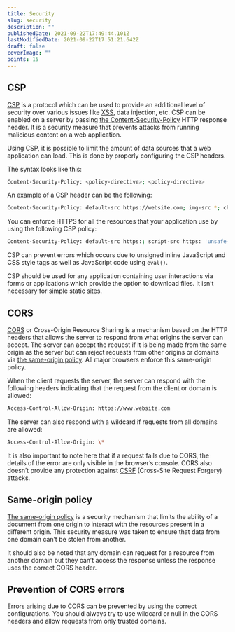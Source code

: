 ```yaml
---
title: Security
slug: security
description: ""
publishedDate: 2021-09-22T17:49:44.101Z
lastModifiedDate: 2021-09-22T17:51:21.642Z
draft: false
coverImage: ""
points: 15
---
```


## CSP

[CSP](https://developer.mozilla.org/en-US/docs/Web/HTTP/CSP) is a protocol which can be used to provide an additional level of security over various issues like [XSS](https://developer.mozilla.org/en-US/docs/Glossary/Cross-site_scripting), data injection, etc. CSP can be enabled on a server by passing [the Content-Security-Policy](https://developer.mozilla.org/en-US/docs/Web/HTTP/Headers/Content-Security-Policy) HTTP response header. It is a security measure that prevents attacks from running malicious content on a web application.

Using CSP, it is possible to limit the amount of data sources that a web application can load. This is done by properly configuring the CSP headers.

The syntax looks like this:

```bash
Content-Security-Policy: <policy-directive>; <policy-directive>
```

An example of a CSP header can be the following:

```bash
Content-Security-Policy: default-src https://website.com; img-src *; child-src 'none';
```

You can enforce HTTPS for all the resources that your application use by using the following CSP policy:

```bash
Content-Security-Policy: default-src https:; script-src https: 'unsafe-inline'; style-src https: 'unsafe-inline'
```

CSP can prevent errors which occurs due to unsigned inline JavaScript and CSS style tags as well as JavaScript code using `eval()`.

CSP should be used for any application containing user interactions via forms or applications which provide the option to download files. It isn’t necessary for simple static sites.

## CORS

[CORS](https://developer.mozilla.org/en-US/docs/Web/HTTP/CORS) or Cross-Origin Resource Sharing is a mechanism based on the HTTP headers that allows the server to respond from what origins the server can accept. The server can accept the request if it is being made from the same origin as the server but can reject requests from other origins or domains via [the same-origin policy](https://developer.mozilla.org/en-US/docs/Web/Security/Same-origin_policy). All major browsers enforce this same-origin policy.

When the client requests the server, the server can respond with the following headers indicating that the request from the client or domain is allowed:

```bash
Access-Control-Allow-Origin: https://www.website.com
```

The server can also respond with a wildcard if requests from all domains are allowed:

```bash
Access-Control-Allow-Origin: \*
```

It is also important to note here that if a request fails due to CORS, the details of the error are only visible in the browser’s console. CORS also doesn’t provide any protection against [CSRF](https://developer.mozilla.org/en-US/docs/Glossary/CSRF) (Cross-Site Request Forgery) attacks.

## Same-origin policy

[The same-origin policy](https://developer.mozilla.org/en-US/docs/Web/Security/Same-origin_policy) is a security mechanism that limits the ability of a document from one origin to interact with the resources present in a different origin. This security measure was taken to ensure that data from one domain can’t be stolen from another.

It should also be noted that any domain can request for a resource from another domain but they can’t access the response unless the response uses the correct CORS header.

## Prevention of CORS errors

Errors arising due to CORS can be prevented by using the correct configurations. You should always try to use wildcard or null in the CORS headers and allow requests from only trusted domains.
